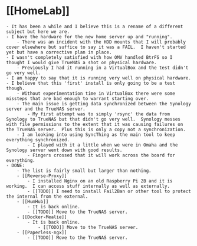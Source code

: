 # [[HomeLab]]
	- It has been a while and I believe this is a rename of a different subject but here we are.
	- I have the hardware for the new home server up and "running".
		- There was an incident with the HDD mounts that I will probably cover elsewhere but suffice to say it was a FAIL.  I haven't started yet but have a corrective plan in place.
	- I wasn't completely satisfied with how OMV handled BtrFS so I thought I would give TrueNAS a shot on physical hardware.
		- Previously I had it running in a VirtualBox and the test didn't go very well.
	- I am happy to say that it is running very well on physical hardware.
	- I believe that this 'first' install is only going to be a test though.
		- Without experimentation time in VirtualBox there were some missteps that are bad enough to warrant starting over.
		- The main issue is getting data synchronized between the Synology server and the TrueNAS server.
			- My first attempt was to simply 'rsync' the data from Synology to TrueNAS but that didn't go very well.  Synology messes with file permissions to the extent that it was causing failures on the TrueNAS server.  Plus this is only a copy not a synchronization.
		- I am looking into using SyncThing as the main tool to keep everything synchronized.
			- I played with it a little when we were in Omaha and the Synology server went down with good results.
			- Fingers crossed that it will work across the board for everything.
	- DONE:
		- The list is fairly small but larger than nothing.
		- [[Reverse-Proxy]]
			- I installed Nginx on an old Raspberry Pi 2B and it is working.  I can access stuff internally as well as externally.
			- [[TODO]] I need to install Fail2Ban or other tool to protect the internal from the external.
		- [[HumHub]]
			- It is back online.
			- [[TODO]] Move to the TrueNAS server.
		- [[Docker-Mealie]]
			- It is back online.
				- [[TODO]] Move to the TrueNAS server.
		- [[Paperless-ngx]]
			- [[TODO]] Move to the TrueNAS server.